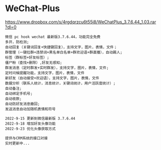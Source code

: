 # WeChat-Plus

https://www.dropbox.com/s/4rgdqrzcu6t55j8/WeChatPlus_3.7.6.44_1.03.rar?dl=0

 	微信 pc hook wechat 最新版3.7.6.44，功能完全免费
	多开，防检测;
	自动回复（关键词回复+快捷键回复），支持文字，图片，表情，文件；
	群管理（一键拉群+违禁词+黑名单白名单+群欢迎语+群直播），自动踢人;
	标签（群标签+好友标签）;
	僵尸粉（查找+删除）,好友无感知;
	群发消息（定时群发+实时群发），支持文字，图片，表情，文件;
	定时问候提醒功能，支持文字，图片，表情，文件
	新好友（自动接受+欢迎语），支持文字，图片，表情，文件
	数据分析（联系人统计，消息统计，关键词统计，用户活跃度统计）;
	自动备注;
	自动绑定手机号;
	自动收款;
	自动防好友消息撤回;
	发送消息自动加随机表情和符号

	2022-9-15 更新到微信最新版 3.7.6.44
	2022-9-18 增加好友头像功能
	2022-9-23 优化头像获取方式

	提供与CRM系统的接口对接
	实时更新中...
